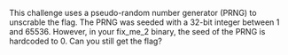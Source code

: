 This challenge uses a pseudo-random number generator (PRNG) to unscrable the flag. The PRNG was seeded with a 32-bit integer between 1 and 65536. However, in your fix_me_2 binary, the seed of the PRNG is hardcoded to 0. Can you still get the flag?
